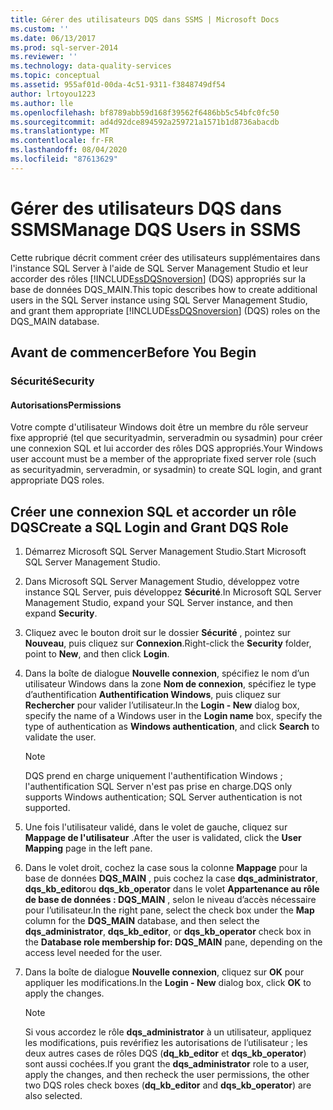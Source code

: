 ```yaml
---
title: Gérer des utilisateurs DQS dans SSMS | Microsoft Docs
ms.custom: ''
ms.date: 06/13/2017
ms.prod: sql-server-2014
ms.reviewer: ''
ms.technology: data-quality-services
ms.topic: conceptual
ms.assetid: 955af01d-00da-4c51-9311-f3848749df54
author: lrtoyou1223
ms.author: lle
ms.openlocfilehash: bf8789abb59d168f39562f6486bb5c54bfc0fc50
ms.sourcegitcommit: ad4d92dce894592a259721a1571b1d8736abacdb
ms.translationtype: MT
ms.contentlocale: fr-FR
ms.lasthandoff: 08/04/2020
ms.locfileid: "87613629"
---
```

# <a name="manage-dqs-users-in-ssms"></a><span data-ttu-id="d8f09-102">Gérer des utilisateurs DQS dans SSMS</span><span class="sxs-lookup"><span data-stu-id="d8f09-102">Manage DQS Users in SSMS</span></span>
  <span data-ttu-id="d8f09-103">Cette rubrique décrit comment créer des utilisateurs supplémentaires dans l'instance SQL Server à l'aide de SQL Server Management Studio et leur accorder des rôles [!INCLUDE[ssDQSnoversion](../includes/ssdqsnoversion-md.md)] (DQS) appropriés sur la base de données DQS_MAIN.</span><span class="sxs-lookup"><span data-stu-id="d8f09-103">This topic describes how to create additional users in the SQL Server instance using SQL Server Management Studio, and grant them appropriate [!INCLUDE[ssDQSnoversion](../includes/ssdqsnoversion-md.md)] (DQS) roles on the DQS_MAIN database.</span></span>  
  
##  <a name="before-you-begin"></a><a name="BeforeYouBegin"></a> <span data-ttu-id="d8f09-104">Avant de commencer</span><span class="sxs-lookup"><span data-stu-id="d8f09-104">Before You Begin</span></span>  
  
###  <a name="security"></a><a name="Security"></a> <span data-ttu-id="d8f09-105">Sécurité</span><span class="sxs-lookup"><span data-stu-id="d8f09-105">Security</span></span>  
  
####  <a name="permissions"></a><a name="Permissions"></a> <span data-ttu-id="d8f09-106">Autorisations</span><span class="sxs-lookup"><span data-stu-id="d8f09-106">Permissions</span></span>  
 <span data-ttu-id="d8f09-107">Votre compte d'utilisateur Windows doit être un membre du rôle serveur fixe approprié (tel que securityadmin, serveradmin ou sysadmin) pour créer une connexion SQL et lui accorder des rôles DQS appropriés.</span><span class="sxs-lookup"><span data-stu-id="d8f09-107">Your Windows user account must be a member of the appropriate fixed server role (such as securityadmin, serveradmin, or sysadmin) to create SQL login, and grant appropriate DQS roles.</span></span>  
  
##  <a name="create-a-sql-login-and-grant-dqs-role"></a><a name="GrantRoles"></a><span data-ttu-id="d8f09-108">Créer une connexion SQL et accorder un rôle DQS</span><span class="sxs-lookup"><span data-stu-id="d8f09-108">Create a SQL Login and Grant DQS Role</span></span>  
  
1.  <span data-ttu-id="d8f09-109">Démarrez Microsoft SQL Server Management Studio.</span><span class="sxs-lookup"><span data-stu-id="d8f09-109">Start Microsoft SQL Server Management Studio.</span></span>  
  
2.  <span data-ttu-id="d8f09-110">Dans Microsoft SQL Server Management Studio, développez votre instance SQL Server, puis développez **Sécurité**.</span><span class="sxs-lookup"><span data-stu-id="d8f09-110">In Microsoft SQL Server Management Studio, expand your SQL Server instance, and then expand **Security**.</span></span>  
  
3.  <span data-ttu-id="d8f09-111">Cliquez avec le bouton droit sur le dossier **Sécurité** , pointez sur **Nouveau**, puis cliquez sur **Connexion**.</span><span class="sxs-lookup"><span data-stu-id="d8f09-111">Right-click the **Security** folder, point to **New**, and then click **Login**.</span></span>  
  
4.  <span data-ttu-id="d8f09-112">Dans la boîte de dialogue **Nouvelle connexion**, spécifiez le nom d’un utilisateur Windows dans la zone **Nom de connexion**, spécifiez le type d’authentification **Authentification Windows**, puis cliquez sur **Rechercher** pour valider l’utilisateur.</span><span class="sxs-lookup"><span data-stu-id="d8f09-112">In the **Login - New** dialog box, specify the name of a Windows user in the **Login name** box, specify the type of authentication as **Windows authentication**, and click **Search** to validate the user.</span></span>  
  
    > [!NOTE]  
    >  <span data-ttu-id="d8f09-113">DQS prend en charge uniquement l'authentification Windows ; l'authentification SQL Server n'est pas prise en charge.</span><span class="sxs-lookup"><span data-stu-id="d8f09-113">DQS only supports Windows authentication; SQL Server authentication is not supported.</span></span>  
  
5.  <span data-ttu-id="d8f09-114">Une fois l'utilisateur validé, dans le volet de gauche, cliquez sur **Mappage de l'utilisateur** .</span><span class="sxs-lookup"><span data-stu-id="d8f09-114">After the user is validated, click the **User Mapping** page in the left pane.</span></span>  
  
6.  <span data-ttu-id="d8f09-115">Dans le volet droit, cochez la case sous la colonne **Mappage** pour la base de données **DQS_MAIN** , puis cochez la case **dqs_administrator**, **dqs_kb_editor**ou **dqs_kb_operator** dans le volet **Appartenance au rôle de base de données : DQS_MAIN** , selon le niveau d’accès nécessaire pour l’utilisateur.</span><span class="sxs-lookup"><span data-stu-id="d8f09-115">In the right pane, select the check box under the **Map** column for the **DQS_MAIN** database, and then select the **dqs_administrator**, **dqs_kb_editor**, or **dqs_kb_operator** check box in the **Database role membership for: DQS_MAIN** pane, depending on the access level needed for the user.</span></span>  
  
7.  <span data-ttu-id="d8f09-116">Dans la boîte de dialogue **Nouvelle connexion**, cliquez sur **OK** pour appliquer les modifications.</span><span class="sxs-lookup"><span data-stu-id="d8f09-116">In the **Login - New** dialog box, click **OK** to apply the changes.</span></span>  
  
    > [!NOTE]  
    >  <span data-ttu-id="d8f09-117">Si vous accordez le rôle **dqs_administrator** à un utilisateur, appliquez les modifications, puis revérifiez les autorisations de l’utilisateur ; les deux autres cases de rôles DQS (**dq_kb_editor** et **dqs_kb_operator**) sont aussi cochées.</span><span class="sxs-lookup"><span data-stu-id="d8f09-117">If you grant the **dqs_administrator** role to a user, apply the changes, and then recheck the user permissions, the other two DQS roles check boxes (**dq_kb_editor** and **dqs_kb_operator**) are also selected.</span></span>  
  
  
